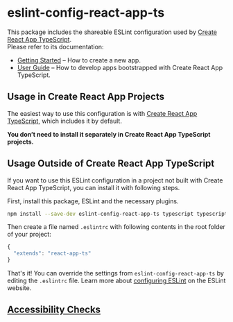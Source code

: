 # eslint-config-react-app-ts

This package includes the shareable ESLint configuration used by [Create React App TypeScript](https://github.com/wmonk/create-react-app-typescript).<br>
Please refer to its documentation:

- [Getting Started](https://github.com/wmonk/create-react-app-typescript) – How to create a new app.
- [User Guide](https://github.com/wmonk/create-react-app-typescript/blob/master/template/README.md) – How to develop apps bootstrapped with Create React App TypeScript.

## Usage in Create React App Projects

The easiest way to use this configuration is with [Create React App TypeScript](https://github.com/wmonk/create-react-app-typescript), which includes it by default.

**You don’t need to install it separately in Create React App TypeScript projects.**

## Usage Outside of Create React App TypeScript

If you want to use this ESLint configuration in a project not built with Create React App TypeScript, you can install it with following steps.

First, install this package, ESLint and the necessary plugins.

```sh
npm install --save-dev eslint-config-react-app-ts typescript typescript-eslint-parser eslint-config-react-app babel-eslint@^7.2.3 eslint@^4.1.1 eslint-plugin-flowtype@^2.34.1 eslint-plugin-import@^2.6.0 eslint-plugin-jsx-a11y@^5.1.1 eslint-plugin-react@^7.1.0
```

Then create a file named `.eslintrc` with following contents in the root folder of your project:

```js
{
  "extends": "react-app-ts"
}
```

That's it! You can override the settings from `eslint-config-react-app-ts` by editing the `.eslintrc` file. Learn more about [configuring ESLint](http://eslint.org/docs/user-guide/configuring) on the ESLint website.

## [Accessibility Checks](https://github.com/facebook/create-react-app/tree/master/packages/eslint-config-react-app#accessibility-checks)
